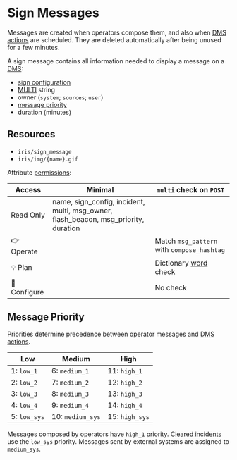 # Sign Messages

Messages are created when operators compose them, and also when [DMS actions]
are scheduled.  They are deleted automatically after being unused for a few
minutes.

A sign message contains all information needed to display a message on a [DMS]:
- [sign configuration]
- [MULTI] string
- owner (`system`; `sources`; `user`)
- [message priority]
- duration (minutes)

## Resources

* `iris/sign_message`
* `iris/img/{name}.gif`

Attribute [permissions]:

| Access       | Minimal     | `multi` check on `POST` |
|--------------|-------------|-------------------------|
| Read Only    | name, sign\_config, incident, multi, msg\_owner, flash\_beacon, msg\_priority, duration |
| 👉 Operate   |             | Match `msg_pattern` with `compose_hashtag` |
| 💡 Plan      |             | Dictionary [word] check |
| 🔧 Configure |             | No check                |

## Message Priority

Priorities determine precedence between operator messages and [DMS actions].

| Low          | Medium           | High           |
|--------------|------------------|----------------|
| 1: `low_1`   | 6: `medium_1`    | 11: `high_1`   |
| 2: `low_2`   | 7: `medium_2`    | 12: `high_2`   |
| 3: `low_3`   | 8: `medium_3`    | 13: `high_3`   |
| 4: `low_4`   | 9: `medium_4`    | 14: `high_4`   |
| 5: `low_sys` | 10: `medium_sys` | 15: `high_sys` |

Messages composed by operators have `high_1` priority.  [Cleared incidents] use
the `low_sys` priority.  Messages sent by external systems are assigned to
`medium_sys`.


[cleared incidents]: incident_dms.html#clearing
[DMS]: dms.html
[DMS actions]: action_plans.html#dms-actions
[message priority]: #message-priority
[MULTI]: multi.html
[permissions]: user_roles.html#permissions
[sign configuration]: sign_configuration.html
[word]: words.html
